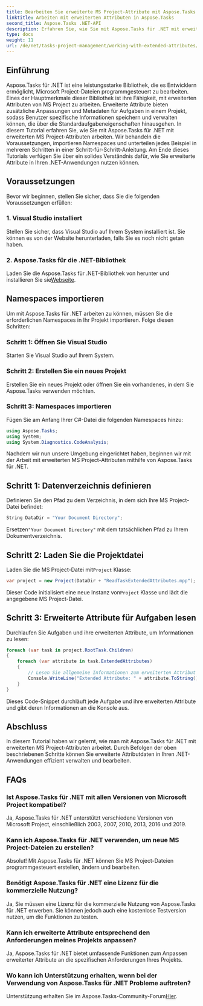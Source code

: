 ```yaml
---
title: Bearbeiten Sie erweiterte MS Project-Attribute mit Aspose.Tasks
linktitle: Arbeiten mit erweiterten Attributen in Aspose.Tasks
second_title: Aspose.Tasks .NET-API
description: Erfahren Sie, wie Sie mit Aspose.Tasks für .NET mit erweiterten MS Project-Attributen arbeiten. Bearbeiten Sie Aufgabendaten mühelos programmgesteuert.
type: docs
weight: 11
url: /de/net/tasks-project-management/working-with-extended-attributes/
---
```

## Einführung
Aspose.Tasks für .NET ist eine leistungsstarke Bibliothek, die es Entwicklern ermöglicht, Microsoft Project-Dateien programmgesteuert zu bearbeiten. Eines der Hauptmerkmale dieser Bibliothek ist ihre Fähigkeit, mit erweiterten Attributen von MS Project zu arbeiten. Erweiterte Attribute bieten zusätzliche Anpassungen und Metadaten für Aufgaben in einem Projekt, sodass Benutzer spezifische Informationen speichern und verwalten können, die über die Standardaufgabeneigenschaften hinausgehen.
In diesem Tutorial erfahren Sie, wie Sie mit Aspose.Tasks für .NET mit erweiterten MS Project-Attributen arbeiten. Wir behandeln die Voraussetzungen, importieren Namespaces und unterteilen jedes Beispiel in mehreren Schritten in einer Schritt-für-Schritt-Anleitung. Am Ende dieses Tutorials verfügen Sie über ein solides Verständnis dafür, wie Sie erweiterte Attribute in Ihren .NET-Anwendungen nutzen können.
## Voraussetzungen
Bevor wir beginnen, stellen Sie sicher, dass Sie die folgenden Voraussetzungen erfüllen:
### 1. Visual Studio installiert
Stellen Sie sicher, dass Visual Studio auf Ihrem System installiert ist. Sie können es von der Website herunterladen, falls Sie es noch nicht getan haben.
### 2. Aspose.Tasks für die .NET-Bibliothek
 Laden Sie die Aspose.Tasks für .NET-Bibliothek von herunter und installieren Sie sie[Webseite](https://releases.aspose.com/tasks/net/).

## Namespaces importieren
Um mit Aspose.Tasks für .NET arbeiten zu können, müssen Sie die erforderlichen Namespaces in Ihr Projekt importieren. Folge diesen Schritten:
### Schritt 1: Öffnen Sie Visual Studio
Starten Sie Visual Studio auf Ihrem System.
### Schritt 2: Erstellen Sie ein neues Projekt
Erstellen Sie ein neues Projekt oder öffnen Sie ein vorhandenes, in dem Sie Aspose.Tasks verwenden möchten.
### Schritt 3: Namespaces importieren
Fügen Sie am Anfang Ihrer C#-Datei die folgenden Namespaces hinzu:
```csharp
using Aspose.Tasks;
using System;
using System.Diagnostics.CodeAnalysis;

```

Nachdem wir nun unsere Umgebung eingerichtet haben, beginnen wir mit der Arbeit mit erweiterten MS Project-Attributen mithilfe von Aspose.Tasks für .NET.
## Schritt 1: Datenverzeichnis definieren
Definieren Sie den Pfad zu dem Verzeichnis, in dem sich Ihre MS Project-Datei befindet:
```csharp
String DataDir = "Your Document Directory";
```
 Ersetzen`"Your Document Directory"` mit dem tatsächlichen Pfad zu Ihrem Dokumentverzeichnis.
## Schritt 2: Laden Sie die Projektdatei
 Laden Sie die MS Project-Datei mit`Project` Klasse:
```csharp
var project = new Project(DataDir + "ReadTaskExtendedAttributes.mpp");
```
 Dieser Code initialisiert eine neue Instanz von`Project` Klasse und lädt die angegebene MS Project-Datei.
## Schritt 3: Erweiterte Attribute für Aufgaben lesen
Durchlaufen Sie Aufgaben und ihre erweiterten Attribute, um Informationen zu lesen:
```csharp
foreach (var task in project.RootTask.Children)
{
    foreach (var attribute in task.ExtendedAttributes)
    {
        // Lesen Sie allgemeine Informationen zum erweiterten Attribut
        Console.WriteLine("Extended Attribute: " + attribute.ToString());
    }
}
```
Dieses Code-Snippet durchläuft jede Aufgabe und ihre erweiterten Attribute und gibt deren Informationen an die Konsole aus.

## Abschluss
In diesem Tutorial haben wir gelernt, wie man mit Aspose.Tasks für .NET mit erweiterten MS Project-Attributen arbeitet. Durch Befolgen der oben beschriebenen Schritte können Sie erweiterte Attributdaten in Ihren .NET-Anwendungen effizient verwalten und bearbeiten.
## FAQs
### Ist Aspose.Tasks für .NET mit allen Versionen von Microsoft Project kompatibel?
Ja, Aspose.Tasks für .NET unterstützt verschiedene Versionen von Microsoft Project, einschließlich 2003, 2007, 2010, 2013, 2016 und 2019.
### Kann ich Aspose.Tasks für .NET verwenden, um neue MS Project-Dateien zu erstellen?
Absolut! Mit Aspose.Tasks für .NET können Sie MS Project-Dateien programmgesteuert erstellen, ändern und bearbeiten.
### Benötigt Aspose.Tasks für .NET eine Lizenz für die kommerzielle Nutzung?
Ja, Sie müssen eine Lizenz für die kommerzielle Nutzung von Aspose.Tasks für .NET erwerben. Sie können jedoch auch eine kostenlose Testversion nutzen, um die Funktionen zu testen.
### Kann ich erweiterte Attribute entsprechend den Anforderungen meines Projekts anpassen?
Ja, Aspose.Tasks für .NET bietet umfassende Funktionen zum Anpassen erweiterter Attribute an die spezifischen Anforderungen Ihres Projekts.
### Wo kann ich Unterstützung erhalten, wenn bei der Verwendung von Aspose.Tasks für .NET Probleme auftreten?
 Unterstützung erhalten Sie im Aspose.Tasks-Community-Forum[Hier](https://forum.aspose.com/c/tasks/15).